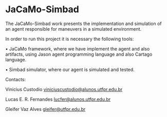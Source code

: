 # JaCaMo-Simbad
The JaCaMo-Simbad work presents the implementation and simulation of an agent responsible for maneuvers in a simulated environment.

In order to run this project it is necessary the following tools:

• JaCaMo framework, where we have implement the agent and also artifacts, using Jason agent programming language and also Cartago language.

• Simbad simulator, where our agent is simulated and tested.


Contacts:

Vinicius Custodio <viniciuscustodio@alunos.utfpr.edu.br>

Lucas E. R. Fernandes <lucfer@alunos.utfpr.edu.br>

Gleifer Vaz Alves <gleifer@utfpr.edu.br>
